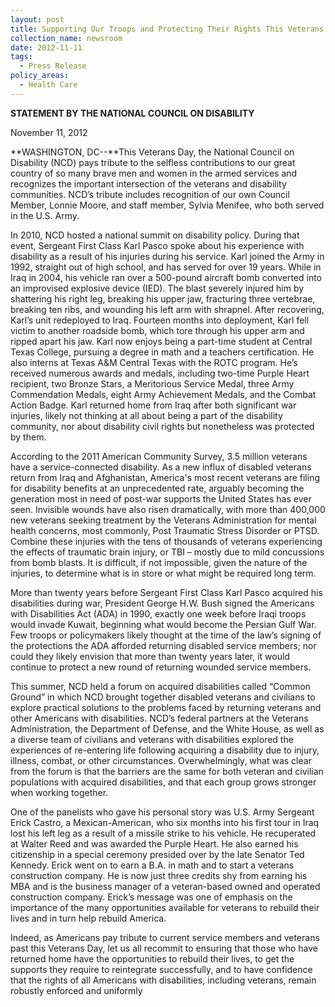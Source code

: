 ```yaml
---
layout: post
title: Supporting Our Troops and Protecting Their Rights This Veterans Day
collection_name: newsroom
date: 2012-11-11
tags:
  - Press Release
policy_areas:
  - Health Care
---
```


**STATEMENT BY THE NATIONAL COUNCIL ON DISABILITY**

November 11, 2012

**W﻿ASHINGTON, DC--**This Veterans Day, the National Council on Disability (NCD) pays tribute to the selfless contributions to our great country of so many brave men and women in the armed services and recognizes the important intersection of the veterans and disability communities. NCD’s tribute includes recognition of our own Council Member, Lonnie Moore, and staff member, Sylvia Menifee, who both served in the U.S. Army.

In 2010, NCD hosted a national summit on disability policy. During that event, Sergeant First Class Karl Pasco spoke about his experience with disability as a result of his injuries during his service. Karl joined the Army in 1992, straight out of high school, and has served for over 19 years. While in Iraq in 2004, his vehicle ran over a 500-pound aircraft bomb converted into an improvised explosive device (IED). The blast severely injured him by shattering his right leg, breaking his upper jaw, fracturing three vertebrae, breaking ten ribs, and wounding his left arm with shrapnel. After recovering, Karl’s unit redeployed to Iraq. Fourteen months into deployment, Karl fell victim to another roadside bomb, which tore through his upper arm and ripped apart his jaw. Karl now enjoys being a part-time student at Central Texas College, pursuing a degree in math and a teachers certification. He also interns at Texas A&M Central Texas with the ROTC program. He’s received numerous awards and medals, including two-time Purple Heart recipient, two Bronze Stars, a Meritorious Service Medal, three Army Commendation Medals, eight Army Achievement Medals, and the Combat Action Badge. Karl returned home from Iraq after both significant war injuries, likely not thinking at all about being a part of the disability community, nor about disability civil rights but nonetheless was protected by them.

According to the 2011 American Community Survey, 3.5 million veterans have a service-connected disability. As a new influx of disabled veterans return from Iraq and Afghanistan, America's most recent veterans are filing for disability benefits at an unprecedented rate, arguably becoming the generation most in need of post-war supports the United States has ever seen. Invisible wounds have also risen dramatically, with more than 400,000 new veterans seeking treatment by the Veterans Administration for mental health concerns, most commonly, Post Traumatic Stress Disorder or PTSD. Combine these injuries with the tens of thousands of veterans experiencing the effects of traumatic brain injury, or TBI – mostly due to mild concussions from bomb blasts. It is difficult, if not impossible, given the nature of the injuries, to determine what is in store or what might be required long term.

More than twenty years before Sergeant First Class Karl Pasco acquired his disabilities during war, President George H.W. Bush signed the Americans with Disabilities Act (ADA) in 1990, exactly one week before Iraqi troops would invade Kuwait, beginning what would become the Persian Gulf War. Few troops or policymakers likely thought at the time of the law’s signing of the protections the ADA afforded returning disabled service members; nor could they likely envision that more than twenty years later, it would continue to protect a new round of returning wounded service members.

This summer, NCD held a forum on acquired disabilities called “Common Ground” in which NCD brought together disabled veterans and civilians to explore practical solutions to the problems faced by returning veterans and other Americans with disabilities. NCD’s federal partners at the Veterans Administration, the Department of Defense, and the White House, as well as a diverse team of civilians and veterans with disabilities explored the experiences of re-entering life following acquiring a disability due to injury, illness, combat, or other circumstances. Overwhelmingly, what was clear from the forum is that the barriers are the same for both veteran and civilian populations with acquired disabilities, and that each group grows stronger when working together.

One of the panelists who gave his personal story was U.S. Army Sergeant Erick Castro, a Mexican-American, who six months into his first tour in Iraq lost his left leg as a result of a missile strike to his vehicle. He recuperated at Walter Reed and was awarded the Purple Heart. He also earned his citizenship in a special ceremony presided over by the late Senator Ted Kennedy. Erick went on to earn a B.A. in math and to start a veterans construction company. He is now just three credits shy from earning his MBA and is the business manager of a veteran-based owned and operated construction company. Erick’s message was one of emphasis on the importance of the many opportunities available for veterans to rebuild their lives and in turn help rebuild America.

Indeed, as Americans pay tribute to current service members and veterans past this Veterans Day, let us all recommit to ensuring that those who have returned home have the opportunities to rebuild their lives, to get the supports they require to reintegrate successfully, and to have confidence that the rights of all Americans with disabilities, including veterans, remain robustly enforced and uniformly
